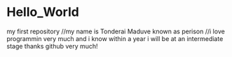 # Hello_World
my first repository
//my name is Tonderai Maduve known as perison
//i love programmin very much and i know within a year i will be at an intermediate stage 
thanks github very much!
